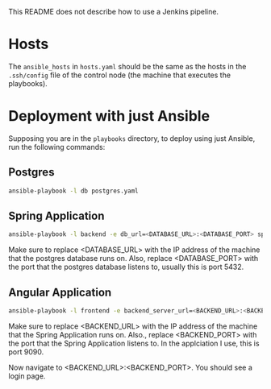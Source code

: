 This README does not describe how to use a Jenkins pipeline.
# Hosts
The `ansible_hosts` in `hosts.yaml` should be the same as the hosts in the `.ssh/config` file of the control node (the machine that executes the playbooks).

# Deployment with just Ansible
Supposing you are in the `playbooks` directory, to deploy using just Ansible, run the following commands:

## Postgres
```bash
ansible-playbook -l db postgres.yaml
```

## Spring Application
```bash
ansible-playbook -l backend -e db_url=<DATABASE_URL>:<DATABASE_PORT> spring.yaml
```
Make sure to replace <DATABASE_URL> with the IP address of the machine that the postgres database runs on.
Also, replace <DATABASE_PORT> with the port that the postgres database listens to, usually this is port 5432.

## Angular Application
```bash
ansible-playbook -l frontend -e backend_server_url=<BACKEND_URL>:<BACKEND_PORT> angular.yaml
```
Make sure to replace <BACKEND_URL> with the IP address of the machine that the Spring Application runs on.
Also., replace <BACKEND_PORT> with the port that the Spring Application listens to. In the applciation I use, this is port 9090.

Now navigate to <BACKEND_URL>:<BACKEND_PORT>. You should see a login page.
